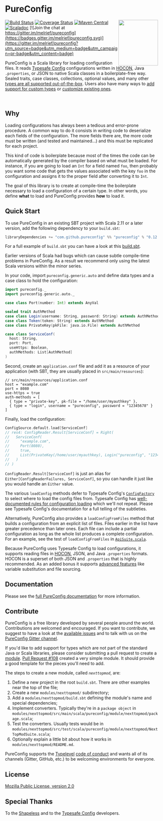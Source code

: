 # PureConfig

<img src="docs/src/main/resources/microsite/img/pureconfig-logo-1040x1200.png" width="130px" height="150px" align="right">

[![Build Status](https://travis-ci.org/pureconfig/pureconfig.svg?branch=master)](https://travis-ci.org/pureconfig/pureconfig)
[![Coverage Status](https://coveralls.io/repos/github/pureconfig/pureconfig/badge.svg?branch=master)](https://coveralls.io/github/pureconfig/pureconfig?branch=master)
[![Maven Central](https://maven-badges.herokuapp.com/maven-central/com.github.pureconfig/pureconfig_2.12/badge.svg)](https://search.maven.org/artifact/com.github.pureconfig/pureconfig_2.12)
[![Scaladoc](https://javadoc.io/badge/com.github.pureconfig/pureconfig-core_2.12.svg)](https://javadoc.io/page/com.github.pureconfig/pureconfig-core_2.12/latest/pureconfig/index.html)
[![Join the chat at https://gitter.im/melrief/pureconfig](https://badges.gitter.im/melrief/pureconfig.svg)](https://gitter.im/melrief/pureconfig?utm_source=badge&utm_medium=badge&utm_campaign=pr-badge&utm_content=badge)

PureConfig is a Scala library for loading configuration files. It reads [Typesafe Config](https://github.com/lightbend/config) configurations written in [HOCON](https://github.com/lightbend/config/blob/master/HOCON.md#hocon-human-optimized-config-object-notation), Java `.properties`, or JSON to native Scala classes in a boilerplate-free way. Sealed traits, case classes, collections, optional values, and many other [types are all supported out-of-the-box](https://pureconfig.github.io/docs/built-in-supported-types.html). Users also have many ways to [add support for custom types](https://pureconfig.github.io/docs/supporting-new-types.html) or [customize existing ones](https://pureconfig.github.io/docs/overriding-behavior-for-types.html).

<br clear="right"> <!-- Turn off the wrapping for the logo image. -->

## Why

Loading configurations has always been a tedious and error-prone procedure. A common way to do it
consists in writing code to deserialize each fields of the configuration. The more fields there are,
the more code must be written (and tested and maintained...) and this must be replicated for each project.

This kind of code is boilerplate because most of the times the code can be automatically generated by
the compiler based on what must be loaded. For instance, if you are going to load an `Int` for a field
named `foo`, then probably you want some code that gets the values associated with the key `foo` in
the configuration and assigns it to the proper field after converting it to `Int`.

The goal of this library is to create at compile-time the boilerplate necessary to load a configuration of a
certain type. In other words, you define **what** to load and PureConfig provides **how** to load it.


## Quick Start

To use PureConfig in an existing SBT project with Scala 2.11 or a later version, add the following dependency to your
`build.sbt`:

```scala
libraryDependencies += "com.github.pureconfig" %% "pureconfig" % "0.12.3"
```

For a full example of `build.sbt` you can have a look at this [build.sbt](https://github.com/pureconfig/pureconfig/blob/master/example/build.sbt).

Earlier versions of Scala had bugs which can cause subtle compile-time problems in PureConfig.
As a result we recommend only using the latest Scala versions within the minor series.

In your code, import `pureconfig.generic.auto` and define data types and a case class to hold the configuration:

```scala
import pureconfig._
import pureconfig.generic.auto._

case class Port(number: Int) extends AnyVal

sealed trait AuthMethod
case class Login(username: String, password: String) extends AuthMethod
case class Token(token: String) extends AuthMethod
case class PrivateKey(pkFile: java.io.File) extends AuthMethod

case class ServiceConf(
  host: String,
  port: Port,
  useHttps: Boolean,
  authMethods: List[AuthMethod]
)
```

Second, create an `application.conf` file and add it as a resource of your application (with SBT, they are usually
placed in `src/main/resources`):

```
// src/main/resources/application.conf
host = "example.com"
port = 8080
use-https = true
auth-methods = [
  { type = "private-key", pk-file = "/home/user/myauthkey" },
  { type = "login", username = "pureconfig", password = "12345678" }
]
```

Finally, load the configuration:

```scala
ConfigSource.default.load[ServiceConf]
// res4: ConfigReader.Result[ServiceConf] = Right(
//   ServiceConf(
//     "example.com",
//     Port(8080),
//     true,
//     List(PrivateKey(/home/user/myauthkey), Login("pureconfig", "12345678"))
//   )
// )
```

`ConfigReader.Result[ServiceConf]` is just an alias for `Either[ConfigReaderFailures, ServiceConf]`, so you can handle
it just like you would handle an `Either` value.

The various `loadConfig` methods defer to Typesafe Config's
[`ConfigFactory`](https://lightbend.github.io/config/latest/api/com/typesafe/config/ConfigFactory.html) to
select where to load the config files from. Typesafe Config has [well-documented rules for configuration
loading](https://github.com/lightbend/config#standard-behavior) which we'll not repeat. Please see Typesafe
Config's documentation for a full telling of the subtleties.

Alternatively, PureConfig also provides a `loadConfigFromFiles` method that builds a configuration from
an explicit list of files. Files earlier in the list have greater precedence than later ones. Each file can
include a partial configuration as long as the whole list produces a complete configuration. For an example,
see the test of `loadConfigFromFiles` in
[`ApiSuite.scala`](https://github.com/pureconfig/pureconfig/blob/master/tests/src/test/scala/pureconfig/ApiSuite.scala).

Because PureConfig uses Typesafe Config to load configurations, it supports reading files in [HOCON](https://github.com/lightbend/config/blob/master/HOCON.md#hocon-human-optimized-config-object-notation), JSON, and Java `.properties` formats. HOCON is a superset of both JSON and `.properties` that is highly recommended. As an added bonus it supports [advanced features](https://github.com/lightbend/config/blob/master/README.md#features-of-hocon) like variable substitution and file sourcing.


## Documentation

Please see the [full PureConfig documentation](https://pureconfig.github.io/docs) for more information.


## Contribute

PureConfig is a free library developed by several people around the world.
Contributions are welcomed and encouraged. If you want to contribute, we suggest to have a look at the
[available issues](https://github.com/pureconfig/pureconfig/issues) and to talk with
us on the [PureConfig Gitter channel](https://gitter.im/melrief/pureconfig?utm_source=badge&utm_medium=badge&utm_campaign=pr-badge&utm_content=badge).

If you'd like to add support for types which are not part of the standard Java or Scala libraries, please consider submitting a pull request to create a [module](https://pureconfig.github.io/docs/library-integrations.html). [Pull Request #108](https://github.com/pureconfig/pureconfig/pull/108/files) created a very simple module. It should provide a good template for the pieces you'll need to add.

The steps to create a new module, called _`nexttopmod`_, are:

1. Define a new project in the root `build.sbt`. There are other examples near the top of the file;
2. Create a new  `modules/nexttopmod/` subdirectory;
3. Add a `modules/nexttopmod/build.sbt` defining the module's name and special dependencies;
4. Implement converters. Typically they're in a `package object` in `modules/nexttopmod/src/main/scala/pureconfig/module/nexttopmod/package.scala`;
5. Test the converters. Usually tests would be in `modules/nexttopmod/src/test/scala/pureconfig/module/nexttopmod/NextTopModSuite.scala`;
6. Optionally explain a little bit about how it works in `modules/nexttopmod/README.md`.

PureConfig supports the [Typelevel](http://typelevel.org) [code of conduct](http://typelevel.org/conduct.html) and wants all of its channels (Gitter, GitHub, etc.) to be
welcoming environments for everyone.


## License

[Mozilla Public License, version 2.0](LICENSE)


## Special Thanks

To the [Shapeless](https://github.com/milessabin/shapeless) and to the [Typesafe Config](https://github.com/lightbend/config)
developers.
